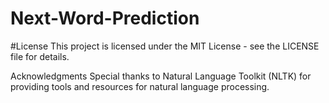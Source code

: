 # Next-Word-Prediction

#License
This project is licensed under the MIT License - see the LICENSE file for details.

Acknowledgments
Special thanks to Natural Language Toolkit (NLTK) for providing tools and resources for natural language processing.

